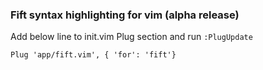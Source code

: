 ### Fift syntax highlighting for vim (alpha release) 
Add below line to init.vim Plug section and run ```:PlugUpdate```  

```
Plug 'app/fift.vim', { 'for': 'fift'}
```
